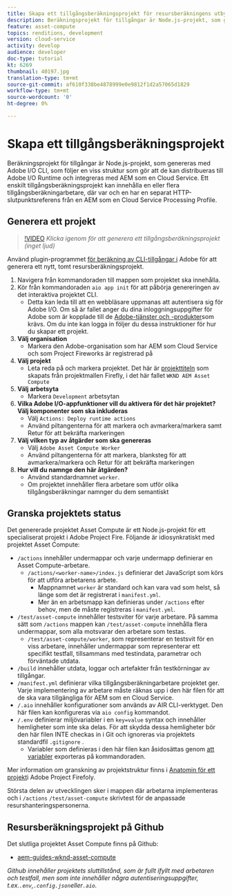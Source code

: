 ```yaml
---
title: Skapa ett tillgångsberäkningsprojekt för resursberäkningens utbyggbarhet
description: Beräkningsprojekt för tillgångar är Node.js-projekt, som genereras med Adobe I/O CLI, som följer en viss struktur som gör att de kan distribueras till Adobe I/O Runtime och integreras med AEM som en Cloud Service.
feature: asset-compute
topics: renditions, development
version: cloud-service
activity: develop
audience: developer
doc-type: tutorial
kt: 6269
thumbnail: 40197.jpg
translation-type: tm+mt
source-git-commit: af610f338be4878999e0e9812f1d2a57065d1829
workflow-type: tm+mt
source-wordcount: '0'
ht-degree: 0%

---
```



# Skapa ett tillgångsberäkningsprojekt

Beräkningsprojekt för tillgångar är Node.js-projekt, som genereras med Adobe I/O CLI, som följer en viss struktur som gör att de kan distribueras till Adobe I/O Runtime och integreras med AEM som en Cloud Service. Ett enskilt tillgångsberäkningsprojekt kan innehålla en eller flera tillgångsberäkningarbetare, där var och en har en separat HTTP-slutpunktsreferens från en AEM som en Cloud Service Processing Profile.

## Generera ett projekt

>[!VIDEO](https://video.tv.adobe.com/v/40197/?quality=12&learn=on)
_Klicka igenom för att generera ett tillgångsberäkningsprojekt (inget ljud)_


Använd plugin-programmet [för beräkning av CLI-tillgångar i](../set-up/development-environment.md#aio-cli) Adobe för att generera ett nytt, tomt resursberäkningsprojekt.

1. Navigera från kommandoraden till mappen som projektet ska innehålla.
1. Kör från kommandoraden `aio app init` för att påbörja genereringen av det interaktiva projektet CLI.
   + Detta kan leda till att en webbläsare uppmanas att autentisera sig för Adobe I/O. Om så är fallet anger du dina inloggningsuppgifter för Adobe som är kopplade till de [Adobe-tjänster och -produkter](../set-up/accounts-and-services.md)som krävs. Om du inte kan logga in följer du dessa instruktioner för hur du skapar ett projekt.
1. __Välj organisation__
   + Markera den Adobe-organisation som har AEM som Cloud Service och som Project Fireworks är registrerad på
1. __Välj projekt__
   + Leta reda på och markera projektet. Det här är [projekttiteln](../set-up/firefly.md) som skapats från projektmallen Firefly, i det här fallet `WKND AEM Asset Compute`
1. __Välj arbetsyta__
   + Markera `Development` arbetsytan
1. __Vilka Adobe I/O-appfunktioner vill du aktivera för det här projektet? Välj komponenter som ska inkluderas__
   + Välj `Actions: Deploy runtime actions`
   + Använd piltangenterna för att markera och avmarkera/markera samt Retur för att bekräfta markeringen
1. __Välj vilken typ av åtgärder som ska genereras__
   + Välj `Adobe Asset Compute Worker`
   + Använd piltangenterna för att markera, blanksteg för att avmarkera/markera och Retur för att bekräfta markeringen
1. __Hur vill du namnge den här åtgärden?__
   + Använd standardnamnet `worker`.
   + Om projektet innehåller flera arbetare som utför olika tillgångsberäkningar namnger du dem semantiskt

## Granska projektets status

Det genererade projektet Asset Compute är ett Node.js-projekt för ett specialiserat projekt i Adobe Project Fire. Följande är idiosynkratiskt med projektet Asset Compute:

+ `/actions` innehåller undermappar och varje undermapp definierar en Asset Compute-arbetare.
   + `/actions/<worker-name>/index.js` definierar det JavaScript som körs för att utföra arbetarens arbete.
      + Mappnamnet `worker` är standard och kan vara vad som helst, så länge som det är registrerat i `manifest.yml`.
      + Mer än en arbetsmapp kan definieras under `/actions` efter behov, men de måste registreras i `manifest.yml`.
+ `/test/asset-compute` innehåller testsviter för varje arbetare. På samma sätt som `/actions` mappen kan `/test/asset-compute` innehålla flera undermappar, som alla motsvarar den arbetare som testas.
   + `/test/asset-compute/worker`, som representerar en testsvit för en viss arbetare, innehåller undermappar som representerar ett specifikt testfall, tillsammans med testindata, parametrar och förväntade utdata.
+ `/build` innehåller utdata, loggar och artefakter från testkörningar av tillgångar.
+ `/manifest.yml` definierar vilka tillgångsberäkningarbetare projektet ger. Varje implementering av arbetare måste räknas upp i den här filen för att de ska vara tillgängliga för AEM som en Cloud Service.
+ `/.aio` innehåller konfigurationer som används av AIR CLI-verktyget. Den här filen kan konfigureras via `aio config` kommandot.
+ `/.env` definierar miljövariabler i en `key=value` syntax och innehåller hemligheter som inte ska delas. För att skydda dessa hemligheter bör den här filen INTE checkas in i Git och ignoreras via projektets standardfil `.gitignore` .
   + Variabler som definieras i den här filen kan åsidosättas genom [att variabler](../deploy/runtime.md) exporteras på kommandoraden.

Mer information om granskning av projektstruktur finns i [Anatomin för ett projekt](https://github.com/AdobeDocs/project-firefly/blob/master/getting_started/first_app.md#5-anatomy-of-a-project-firefly-application)i Adobe Project Firefoly.

Största delen av utvecklingen sker i mappen där arbetarna implementeras och i `/actions` `/test/asset-compute` skrivtest för de anpassade resurshanteringspersonerna.

## Resursberäkningsprojekt på Github

Det slutliga projektet Asset Compute finns på Github:

+ [aem-guides-wknd-asset-compute](https://github.com/adobe/aem-guides-wknd-asset-compute)

_Github innehåller projektets sluttillstånd, som är fullt ifyllt med arbetaren och testfall, men som inte innehåller några autentiseringsuppgifter, t.ex.`.env`,`.config.json`eller`.aio`._